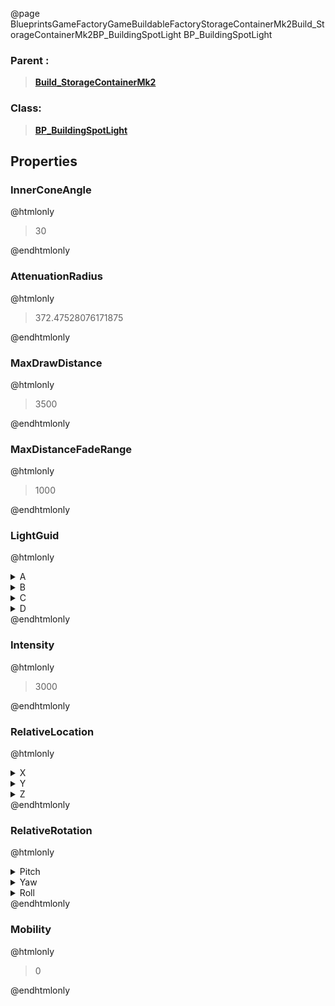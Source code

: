 @page BlueprintsGameFactoryGameBuildableFactoryStorageContainerMk2Build_StorageContainerMk2BP_BuildingSpotLight BP_BuildingSpotLight
### Parent :
<b><a href="_blueprints_game_factory_game_buildable_factory_storage_container_mk2_build__storage_container_mk2.html"><blockquote>Build_StorageContainerMk2</blockquote></a></b>
### Class:
<b><a href="_blueprints_game_factory_game_buildable-shared_shared_parts_b_p__building_spot_light.html"><blockquote>BP_BuildingSpotLight</blockquote></a></b>
## Properties
### InnerConeAngle
@htmlonly
<blockquote>30</blockquote>
@endhtmlonly

### AttenuationRadius
@htmlonly
<blockquote>372.47528076171875</blockquote>
@endhtmlonly

### MaxDrawDistance
@htmlonly
<blockquote>3500</blockquote>
@endhtmlonly

### MaxDistanceFadeRange
@htmlonly
<blockquote>1000</blockquote>
@endhtmlonly

### LightGuid
@htmlonly
<details>
 <summary>A</summary>
<blockquote>-1289144745</blockquote>
</details>
<details>
 <summary>B</summary>
<blockquote>1304295652</blockquote>
</details>
<details>
 <summary>C</summary>
<blockquote>-221716545</blockquote>
</details>
<details>
 <summary>D</summary>
<blockquote>1120236775</blockquote>
</details>
@endhtmlonly

### Intensity
@htmlonly
<blockquote>3000</blockquote>
@endhtmlonly

### RelativeLocation
@htmlonly
<details>
 <summary>X</summary>
<blockquote>0.001917000045068562</blockquote>
</details>
<details>
 <summary>Y</summary>
<blockquote>-441.3557434082031</blockquote>
</details>
<details>
 <summary>Z</summary>
<blockquote>358.323974609375</blockquote>
</details>
@endhtmlonly

### RelativeRotation
@htmlonly
<details>
 <summary>Pitch</summary>
<blockquote>-50.0001220703125</blockquote>
</details>
<details>
 <summary>Yaw</summary>
<blockquote>-90.00015258789062</blockquote>
</details>
<details>
 <summary>Roll</summary>
<blockquote>-3.099999958067201e-05</blockquote>
</details>
@endhtmlonly

### Mobility
@htmlonly
<blockquote>0</blockquote>
@endhtmlonly

